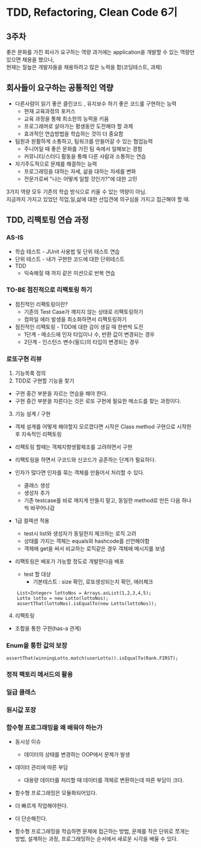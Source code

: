 # TDD, Refactoring, Clean Code 6기

## 3주차

좋은 문화를 가진 회사가 요구하는 역량
과거에는 application을 개발할 수 있는 역량만 있으면 채용을 했으나,  
현재는 질높은 개발자들을 채용하려고 많은 노력을 함(코딩테스트, 과제)

## 회사들이 요구하는 공통적인 역량  

- 다른사람이 읽기 좋은 클린코드 , 유지보수 하기 좋은 코드를 구현하는 능력
  - 현재 교육과정의 포커스
  - 교육 과정을 통해 최소한의 능력을 키움
  - 프로그래머로 살아가는 평생동안 도전해야 할 과제
  - 효과적인 연습방법을 학습하는 것이 더 중요함
- 팀원과 원활하게 소통하고, 팀워크를 만들어갈 수 있는 협업능력
  - 주니어일 때 좋은 문화를 가진 팀 속에서 일해보는 경험
  - 커뮤니티/스터디 활동을 통해 다른 사람과 소통하는 연습
- 자기주도적으로 문제를 해결하는 능력
  - 프로그래밍을 대하는 자세, 삶을 대하는 자세를 변화
  - 전문가로써 "나는 어떻게 일할 것인가?"에 대한 고민

3가지 역량 모두 기존의 학습 방식으로 키울 수 있는 역량이 아님.  
지금까지 가지고 있었던 직업,일,삶에 대한 선입견에 의구심을 가지고 접근해야 할 때.

## TDD, 리팩토링 연습 과정

### AS-IS

- 학습 테스트 - JUnit 사용법 및 단위 테스트 연습
- 단위 테스트 - 내가 구현한 코드에 대한 단위테스트
- TDD
  - 익숙해질 때 까지 같은 미션으로 반복 연습

### TO-BE 점진적으로 리팩토링 하기

- 점진적인 리팩토링이란?
  - 기존의 Test Case가 깨지지 않는 상태로 리팩토링하기
  - 컴파일 에러 발생을 최소화하면서 리팩토링하기
- 점진적인 리팩토링 - TDD에 대한 감이 생길 때 한번씩 도전
  - 1단계 - 메소드에 인자 타입이나 수, 반환 값이 변경되는 경우
  - 2단계 - 인스턴스 변수(필드)의 타입이 변경되는 경우

### 로또구현 리뷰

1. 기능목록 정의
2. TDD로 구현할 기능을 찾기  

- 구현 중간 부분을 자르는 연습을 해야 한다.  
- 구현 중간 부분을 자른다는 것은 로또 구현에 필요한 메소드를 찾는 과정이다.

3. 기능 설계 / 구현

- 객체 설계를 어떻게 해야할지 모르겠다면 시작은 Class method 구현으로 시작한 후 지속적인 리팩토링  
- 리팩토링 할때는 객체지향생활체조를 고려하면서 구현
- 리팩토링을 하면서 구코드와 신코드가 공존하는 단계가 필요하다.

- 인자가 많다면 인자를 묶는 객체를 만들어서 처리할 수 있다.
  - 클래스 생성
  - 생성자 추가
  - 기존 testcase를 바로 깨지게 만들지 말고, 동일한 method로 만든 다음 하나씩 바꾸어나감
- 1급 컬렉션 적용
  - test시 list와 생성자가 동일한지 체크하는 로직 고려
  - 상태를 가지는 객체는 equals와 hashcode를 선언해야함
  - 객체에 get을 써서 비교하는 로직같은 경우 객체에 메시지를 보냄
- 리팩토링은 배포가 가능할 정도로 개발한다음 배포
  - test 할 대상
    - 기본테스트 : size 확인, 로또생성되는지 확인, 에러체크

```code
    List<Integer> lottoNos = Arrays.asList(1,2,3,4,5);
    Lotto lotto = new Lotto(lottoNos);
    assertThat(lottoNos).isEqualTo(new Lotto(lottoNos));
```

4. 리팩토링

- 조합을 통한 구현(has-a 관계)

### Enum을 통한 값의 보장

```code
assertThat(winningLotto.match(userLotto)).isEqualTo(Rank.FIRST);
```

### 정적 팩토리 메서드의 활용

### 일급 클래스

### 원시값 포장

### 함수형 프로그래밍을 왜 배워야 하는가

- 동시성 이슈

  - 데이터의 상태를 변경하는 OOP에서 문제가 발생
  
- 데이터 관리에 따른 부담

  - 대용량 데이터를 처리할 때 데이터를 객체로 변환하는데 따른 부담이 크다.

- 함수형 프로그래밍은 모듈화되어있다.

- 더 빠르게 작업해야한다.

- 더 단순해진다.

- 함수형 프로그래밍을 학습하면 문제에 접근하는 방법, 문제를 작은 단위로 쪼개는 방법, 설계하는 과정, 프로그래밍하는 순서에서 새로운 시각을 배울 수 있다.